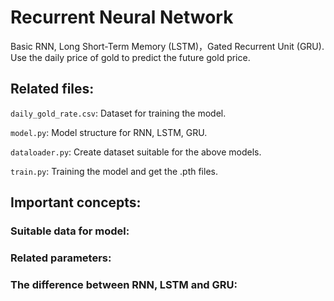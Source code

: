 # Recurrent Neural Network
Basic RNN, Long Short-Term Memory (LSTM)，Gated Recurrent Unit (GRU). Use the daily price of gold to predict the future gold price.

## Related files: 
`daily_gold_rate.csv`: Dataset for training the model.

`model.py`: Model structure for RNN, LSTM, GRU.

`dataloader.py`: Create dataset suitable for the above models. 

`train.py`: Training the model and get the .pth files.

## Important concepts:
### Suitable data for model:


### Related parameters:


### The difference between RNN, LSTM and GRU:



